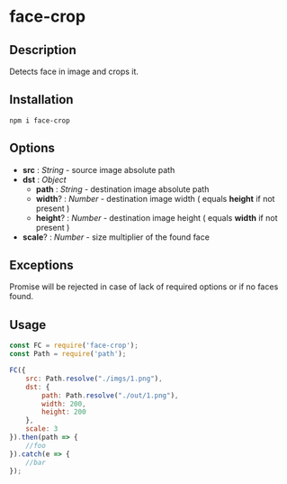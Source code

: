 # face-crop
## Description
Detects face in image and crops it.

## Installation
`npm i face-crop`

## Options
- **src** : _String_ - source image absolute path
- **dst** : _Object_
  - **path** : _String_ - destination image absolute path
  - **width**? : _Number_ - destination image width ( equals **height** if not present )
  - **height**? : _Number_ - destination image height ( equals **width** if not present )
- **scale**? : _Number_ - size multiplier of the found face

## Exceptions
Promise will be rejected in case of lack of required options or if no faces found.

## Usage
```javascript
const FC = require('face-crop');
const Path = require('path');

FC({
    src: Path.resolve("./imgs/1.png"),
    dst: {
        path: Path.resolve("./out/1.png"),
        width: 200,
        height: 200
    },
    scale: 3
}).then(path => {
    //foo
}).catch(e => {
    //bar
});
```
